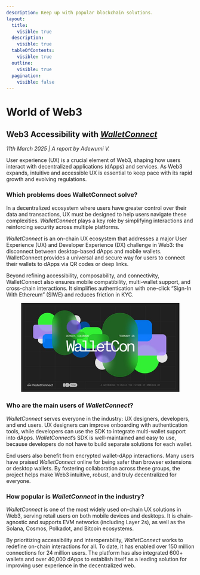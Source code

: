 ```yaml
---
description: Keep up with popular blockchain solutions.
layout:
  title:
    visible: true
  description:
    visible: true
  tableOfContents:
    visible: true
  outline:
    visible: true
  pagination:
    visible: false
---
```


# World of Web3

## Web3 Accessibility with [_WalletConnect_](https://walletconnect.network/)

_11th March 2025 | A report by Adewumi V._



User experience (UX) is a crucial element of Web3, shaping how users interact with decentralized applications (dApps) and services. As Web3 expands, intuitive and accessible UX is essential to keep pace with its rapid growth and evolving regulations.&#x20;



### Which problems does WalletConnect solve?

In a decentralized ecosystem where users have greater control over their data and transactions, UX must be designed to help users navigate these complexities. _WalletConnect_ plays a key role by simplifying interactions and reinforcing security across multiple platforms.&#x20;

_WalletConnect_ is an on-chain UX ecosystem that addresses a major User Experience (UX) and Developer Experience (DX) challenge in Web3: the disconnect between desktop-based dApps and mobile wallets. WalletConnect provides a universal and secure way for users to connect their wallets to dApps via QR codes or deep links.

Beyond refining accessibility, composability, and connectivity, WalletConnect also ensures mobile compatibility, multi-wallet support, and cross-chain interactions. It simplifies authentication with one-click “Sign-In With Ethereum” (SIWE) and reduces friction in KYC.

<figure><img src="../../.gitbook/assets/Blog019_WalletCon2025.jpg" alt="WalletConnect runs a WalletCon conference to showcase UX trends in Web3."><figcaption></figcaption></figure>

### Who are the main users of _WalletConnect_?&#x20;

_WalletConnect_ serves everyone in the industry: UX designers, developers, and end users. UX designers can improve onboarding with authentication tools, while developers can use the SDK to integrate multi-wallet support into dApps. _WalletConnect_’s SDK is well-maintained and easy to use, because developers do not have to build separate solutions for each wallet.

End users also benefit from encrypted wallet-dApp interactions. Many users have praised _WalletConnect_ online for being safer than browser extensions or desktop wallets. By fostering collaboration across these groups, the project helps make Web3 intuitive, robust, and truly decentralized for everyone.



### How popular is _WalletConnect_ in the industry?

_WalletConnect_ is one of the most widely used on-chain UX solutions in Web3, serving retail users on both mobile devices and desktops. It is chain-agnostic and supports EVM networks (including Layer 2s), as well as the Solana, Cosmos, Polkadot, and Bitcoin ecosystems.&#x20;

By prioritizing accessibility and interoperability, _WalletConnect_ works to redefine on-chain interactions for all. To date, it has enabled over 150 million connections for 24 million users. The platform has also integrated 600+ wallets and over 40,000 dApps to establish itself as a leading solution for improving user experience in the decentralized web.&#x20;

